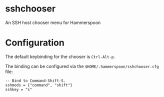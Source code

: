 # sshchooser
An SSH host chooser menu for Hammerspoon

# Configuration

The default keybinding for the chooser is `Ctrl-Alt-p`.

The binding can be configured via the `$HOME/.hammerspoon/sshchooser.cfg`
file:

    -- Bind to Command-Shift-S.
    sshmods = {"command", "shift"}
    sshkey = "s"
